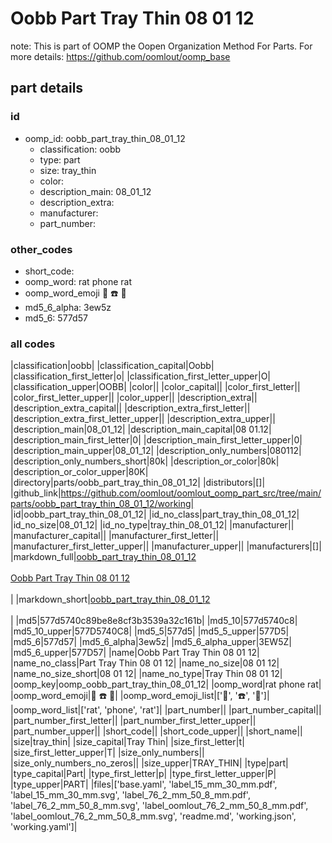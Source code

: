 # Oobb Part Tray Thin 08 01 12  

note: This is part of OOMP the Oopen Organization Method For Parts. For more details: https://github.com/oomlout/oomp_base

##  part details





### id
* oomp_id: oobb_part_tray_thin_08_01_12
  * classification: oobb
  * type: part
  * size: tray_thin
  * color: 
  * description_main: 08_01_12
  * description_extra: 
  * manufacturer: 
  * part_number: 

### other_codes
* short_code: 
* oomp_word: rat phone rat
* oomp_word_emoji :rat: :phone: :rat:
* md5_6_alpha: 3ew5z
* md5_6: 577d57

### all codes 
|classification|oobb|
|classification_capital|Oobb|
|classification_first_letter|o|
|classification_first_letter_upper|O|
|classification_upper|OOBB|
|color||
|color_capital||
|color_first_letter||
|color_first_letter_upper||
|color_upper||
|description_extra||
|description_extra_capital||
|description_extra_first_letter||
|description_extra_first_letter_upper||
|description_extra_upper||
|description_main|08_01_12|
|description_main_capital|08 01.12|
|description_main_first_letter|0|
|description_main_first_letter_upper|0|
|description_main_upper|08_01_12|
|description_only_numbers|080112|
|description_only_numbers_short|80k|
|description_or_color|80k|
|description_or_color_upper|80K|
|directory|parts/oobb_part_tray_thin_08_01_12|
|distributors|[]|
|github_link|https://github.com/oomlout/oomlout_oomp_part_src/tree/main/parts/oobb_part_tray_thin_08_01_12/working|
|id|oobb_part_tray_thin_08_01_12|
|id_no_class|part_tray_thin_08_01_12|
|id_no_size|08_01_12|
|id_no_type|tray_thin_08_01_12|
|manufacturer||
|manufacturer_capital||
|manufacturer_first_letter||
|manufacturer_first_letter_upper||
|manufacturer_upper||
|manufacturers|[]|
|markdown_full|[oobb_part_tray_thin_08_01_12](https://github.com/oomlout/oomlout_oomp_part_src/tree/main/parts/oobb_part_tray_thin_08_01_12/working)<br>[](https://github.com/oomlout/oomlout_oomp_part_src/tree/main/parts/oobb_part_tray_thin_08_01_12/working)<br>[Oobb Part Tray Thin 08 01 12](https://github.com/oomlout/oomlout_oomp_part_src/tree/main/parts/oobb_part_tray_thin_08_01_12/working)<br><br>|
|markdown_short|[oobb_part_tray_thin_08_01_12](https://github.com/oomlout/oomlout_oomp_part_src/tree/main/parts/oobb_part_tray_thin_08_01_12/working)<br><br>|
|md5|577d5740c89be8e8cf3b3539a32c161b|
|md5_10|577d5740c8|
|md5_10_upper|577D5740C8|
|md5_5|577d5|
|md5_5_upper|577D5|
|md5_6|577d57|
|md5_6_alpha|3ew5z|
|md5_6_alpha_upper|3EW5Z|
|md5_6_upper|577D57|
|name|Oobb Part Tray Thin 08 01 12|
|name_no_class|Part Tray Thin 08 01 12|
|name_no_size|08 01 12|
|name_no_size_short|08 01 12|
|name_no_type|Tray Thin 08 01 12|
|oomp_key|oomp_oobb_part_tray_thin_08_01_12|
|oomp_word|rat phone rat|
|oomp_word_emoji|:rat: :phone: :rat:|
|oomp_word_emoji_list|[':rat:', ':phone:', ':rat:']|
|oomp_word_list|['rat', 'phone', 'rat']|
|part_number||
|part_number_capital||
|part_number_first_letter||
|part_number_first_letter_upper||
|part_number_upper||
|short_code||
|short_code_upper||
|short_name||
|size|tray_thin|
|size_capital|Tray Thin|
|size_first_letter|t|
|size_first_letter_upper|T|
|size_only_numbers||
|size_only_numbers_no_zeros||
|size_upper|TRAY_THIN|
|type|part|
|type_capital|Part|
|type_first_letter|p|
|type_first_letter_upper|P|
|type_upper|PART|
|files|['base.yaml', 'label_15_mm_30_mm.pdf', 'label_15_mm_30_mm.svg', 'label_76_2_mm_50_8_mm.pdf', 'label_76_2_mm_50_8_mm.svg', 'label_oomlout_76_2_mm_50_8_mm.pdf', 'label_oomlout_76_2_mm_50_8_mm.svg', 'readme.md', 'working.json', 'working.yaml']|
